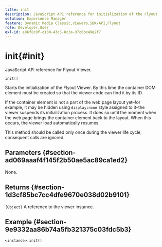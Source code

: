 ```yaml
---
title: init
description: JavaScript API reference for initialization of the Flyout Viewer.
solution: Experience Manager
feature: Dynamic Media Classic,Viewers,SDK/API,Flyout
role: Developer,User
exl-id: e86f8c0f-c130-43c5-8c3a-07c6bc49e2f7
---
```

# init{#init}

JavaScript API reference for Flyout Viewer.

 `init()`

Starts the initialization of the Flyout Viewer. By this time the container DOM element must be created so that the viewer code can find it by its ID.

If the container element is not a part of the web page layout yet&ndash;for example, it may be hidden using `display:none` style assigned to it&ndash;the viewer suspends its initialization process. It does so until the moment when the web page brings the container element back to the layout. When this occurs, the viewer load automatically resumes.

This method should be called only once during the viewer life cycle, consequent calls are ignored.

## Parameters {#section-ad069aaaf4f145f2b50ae5ac89ca1ed2}

None.

## Returns {#section-1d3cf85bc7cc4dfe9670e038d02b9101}

`{Object}` A reference to the viewer instance.

## Example {#section-9e9332aa86b74a5fb321375c03fdc5b3}

```
<instance>.init()
```
